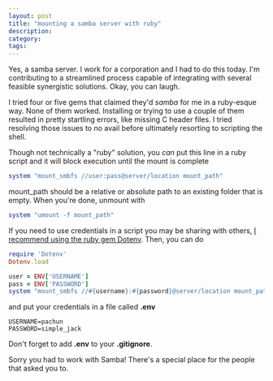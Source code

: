 ```yaml
---
layout: post
title: "mounting a samba server with ruby"
description:
category:
tags:
---
```


Yes, a samba server. I work for a corporation and I had to do this today.
I'm contributing to a streamlined process
capable of integrating with several feasible synergistic solutions. Okay, you
can laugh.

I tried four or five gems that claimed they'd _samba_
for me in a ruby-esque way. None of them worked. Installing or trying to use a
couple of them resulted in
pretty startling errors, like missing C header files. I tried resolving
those issues to no avail before ultimately resorting to scripting the shell.

Though not technically a "ruby" solution, you _can_ put this line in a ruby
script and it will block execution until the mount is complete

```ruby
system "mount_smbfs //user:pass@server/location mount_path"
```

mount_path should be a relative or absolute path to an existing folder that is
empty. When you're done, unmount with

```ruby
system "umount -f mount_path"
```

If you need to use credentials in a script you may be sharing with others, [I
recommend using the ruby gem Dotenv](https://github.com/bkeepers/dotenv). Then,
you can do

```ruby
require 'Dotenv'
Dotenv.load

user = ENV['USERNAME']
pass = ENV['PASSWORD']
system "mount_smbfs //#{username}:#{password}@server/location mount_path"
```

and put your credentials in a file called __.env__

```
USERNAME=pachun
PASSWORD=simple_jack
```

Don't forget to add __.env__ to your __.gitignore__.

Sorry you had to work with Samba! There's a special place for the people that
asked you to.
